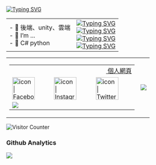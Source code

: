 
[![Typing SVG](https://readme-typing-svg.herokuapp.com?font=Fira+Code&pause=1000&color=D9DEF7&multiline=true&width=435&lines=%E5%B9%BB%E6%83%B3%E9%83%B7%E3%81%B8%E3%82%88%E3%81%86%E3%81%93%E3%81%9D)](https://git.io/typing-svg)


<table  style="border-color: transparent;"><tr ><td >
  <div>
- 🔭 後端、unity、雲端<br>
- 🌱 I’m ...<br>
- 👯 C# python<br>
</div>
    </td>

  <td >
    <div>
<a href="https://git.io/typing-svg"><img src="https://readme-typing-svg.demolab.com?font=Noto+Sans+Japanese&weight=50&size=24&pause=1000&color=F73B3B&center=true&width=435&lines=%E5%97%9A%E5%91%BC+%E8%8F%AF%E3%81%AE%E3%82%88%E3%81%86%E3%81%AB%E9%AE%AE%E3%82%84%E3%81%8B%E3%81%AB+%E3%81%95%E3%81%82" alt="Typing SVG" /></a>
<br>
<a href="https://git.io/typing-svg"><img src="https://readme-typing-svg.demolab.com?font=Noto+Sans+Japanese&weight=50&size=24&pause=1000&color=F78322&center=true&width=435&lines=%E5%97%9A%E5%91%BC+%E9%B3%A5%E3%81%AE%E3%82%88%E3%81%86%E3%81%AB%E5%84%AA%E9%9B%85%E3%81%AB" alt="Typing SVG" /></a>
<br>
<a href="https://git.io/typing-svg"><img src="https://readme-typing-svg.demolab.com?font=Noto+Sans+Japanese&weight=50&size=24&pause=1000&color=BF16C7&center=true&width=435&lines=+%E5%97%9A%E5%91%BC+%E9%A2%A8%E3%81%BE%E3%81%8B%E3%81%9B%E3%82%82%E5%BF%83%E5%9C%B0%E8%89%AF%E3%81%84+%E3%81%95%E3%81%82" alt="Typing SVG" /></a>
<br>
<a href="https://git.io/typing-svg"><img src="https://readme-typing-svg.demolab.com?font=Noto+Sans+Japanese&weight=50&size=24&pause=1000&color=8189C7&center=true&width=435&lines=%E5%97%9A%E5%91%BC+%E6%9C%88%E6%98%8E%E3%81%8B%E3%82%8A%E7%85%A7%E3%82%89%E3%81%95%E3%82%8C%E3%81%A6" alt="Typing SVG" /></a>
    </div>
  </td>
  </tr>
</table>

<table rules = none frame = "void">
  
<tr>
  <td>
    <table rules = none frame = "void">
      <tbody>
       <td colspan=3><a href="https://as35396425.github.io"> <img align= "center" width=250> 個人網頁</a></td>
        <tr>
          <td><a href="https://www.facebook.com/smailyue"><img align="left" src="https://user-images.githubusercontent.com/8935531/161361100-1fe2b952-4a79-48ec-8646-58f1f4f9738c.gif" alt="icon | Facebook" width="60"/></a></td>
          <td><a href="https://www.instagram.com/"><img align="left" src="https://user-images.githubusercontent.com/8935531/161361084-a010cae7-5b98-4d09-a189-03862dc6e86e.gif" alt="icon | Instagram" width="60"/></a></td>
          <td><a href="https://twitter.com/"><img align="left" src="https://user-images.githubusercontent.com/8935531/161361040-8733e89d-61cd-40c5-b5f1-b02c75896e99.gif" alt="icon | Twitter" width="60"/></a></td>
        </tr>
        <td colspan=3>
          <a href="https://github.com/as35396425">
  <img src="https://github-readme-stats.vercel.app/api/top-langs/?username=as35396425&layout=compact&hide=HTML,CSS,Stylus,CoffeeScript,EJS&langs_count=10?theme=tokyonight" />
          </a>
        </td>
      </tbody>
    </table>
    </td>
  <td><div align="center"> <img src="https://metrics.lecoq.io/as35396425?template=classic&config.timezone=Asia%2FShanghai"> </div>
</td>
  </tr>
  
  </table>
<img align="center" alt="Visitor Counter" src="https://komarev.com/ghpvc/?username=as35396425&style=flat-square&&label=Profile+Views&color=50A1FF">



### Github Analytics
<a href="https://github.com/as35396425">
  <img src="https://github-readme-stats.vercel.app/api?username=as35396425&count_private=true&show_icons=true&include_all_commits=true" />
</a>


